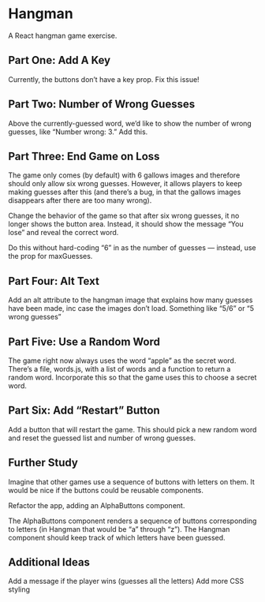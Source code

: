 # Hangman

A React hangman game exercise.

## Part One: Add A Key

Currently, the buttons don’t have a key prop. Fix this issue!

## Part Two: Number of Wrong Guesses

Above the currently-guessed word, we’d like to show the number of wrong guesses, like “Number wrong: 3.” Add this.

## Part Three: End Game on Loss

The game only comes (by default) with 6 gallows images and therefore should only allow six wrong guesses. However, it allows players to keep making guesses after this (and there’s a bug, in that the gallows images disappears after there are too many wrong).

Change the behavior of the game so that after six wrong guesses, it no longer shows the button area. Instead, it should show the message “You lose” and reveal the correct word.

Do this without hard-coding “6” in as the number of guesses — instead, use the prop for maxGuesses.

## Part Four: Alt Text

Add an alt attribute to the hangman image that explains how many guesses have been made, inc case the images don’t load. Something like “5/6” or “5 wrong guesses”

## Part Five: Use a Random Word

The game right now always uses the word “apple” as the secret word. There’s a file, words.js, with a list of words and a function to return a random word. Incorporate this so that the game uses this to choose a secret word.

## Part Six: Add “Restart” Button

Add a button that will restart the game. This should pick a new random word and reset the guessed list and number of wrong guesses.

## Further Study

Imagine that other games use a sequence of buttons with letters on them. It would be nice if the buttons could be reusable components.

Refactor the app, adding an AlphaButtons component.

The AlphaButtons component renders a sequence of buttons corresponding to letters (in Hangman that would be “a” through “z”). The Hangman component should keep track of which letters have been guessed.

## Additional Ideas

Add a message if the player wins (guesses all the letters)
Add more CSS styling